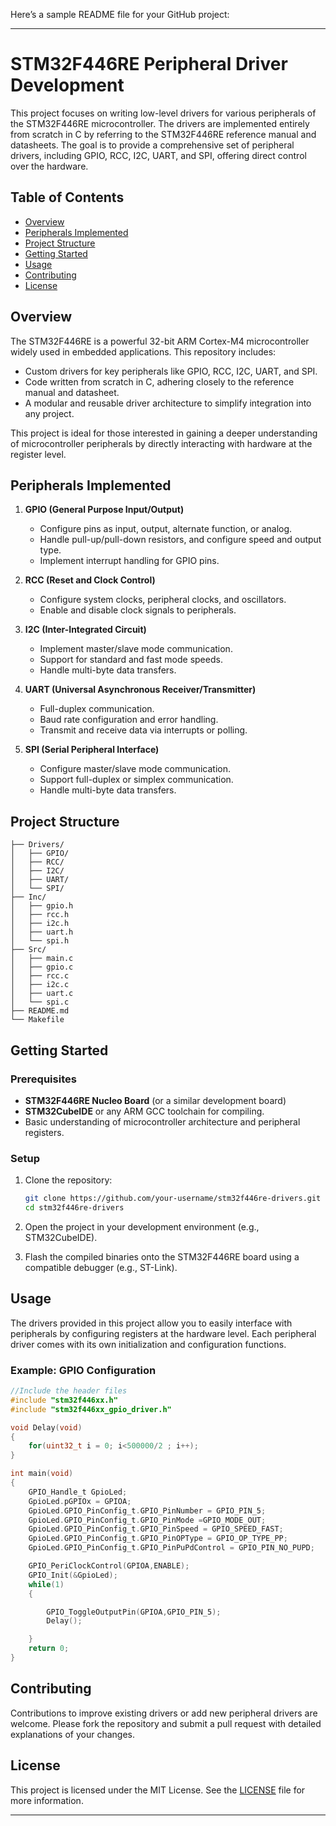 Here’s a sample README file for your GitHub project:

---

# STM32F446RE Peripheral Driver Development

This project focuses on writing low-level drivers for various peripherals of the STM32F446RE microcontroller. The drivers are implemented entirely from scratch in C by referring to the STM32F446RE reference manual and datasheets. The goal is to provide a comprehensive set of peripheral drivers, including GPIO, RCC, I2C, UART, and SPI, offering direct control over the hardware.

## Table of Contents
- [Overview](#overview)
- [Peripherals Implemented](#peripherals-implemented)
- [Project Structure](#project-structure)
- [Getting Started](#getting-started)
- [Usage](#usage)
- [Contributing](#contributing)
- [License](#license)

## Overview
The STM32F446RE is a powerful 32-bit ARM Cortex-M4 microcontroller widely used in embedded applications. This repository includes:
- Custom drivers for key peripherals like GPIO, RCC, I2C, UART, and SPI.
- Code written from scratch in C, adhering closely to the reference manual and datasheet.
- A modular and reusable driver architecture to simplify integration into any project.

This project is ideal for those interested in gaining a deeper understanding of microcontroller peripherals by directly interacting with hardware at the register level.

## Peripherals Implemented
1. **GPIO (General Purpose Input/Output)**
   - Configure pins as input, output, alternate function, or analog.
   - Handle pull-up/pull-down resistors, and configure speed and output type.
   - Implement interrupt handling for GPIO pins.

2. **RCC (Reset and Clock Control)**
   - Configure system clocks, peripheral clocks, and oscillators.
   - Enable and disable clock signals to peripherals.

3. **I2C (Inter-Integrated Circuit)**
   - Implement master/slave mode communication.
   - Support for standard and fast mode speeds.
   - Handle multi-byte data transfers.

4. **UART (Universal Asynchronous Receiver/Transmitter)**
   - Full-duplex communication.
   - Baud rate configuration and error handling.
   - Transmit and receive data via interrupts or polling.

5. **SPI (Serial Peripheral Interface)**
   - Configure master/slave mode communication.
   - Support full-duplex or simplex communication.
   - Handle multi-byte data transfers.

## Project Structure
```
├── Drivers/
│   ├── GPIO/
│   ├── RCC/
│   ├── I2C/
│   ├── UART/
│   └── SPI/
├── Inc/
│   ├── gpio.h
│   ├── rcc.h
│   ├── i2c.h
│   ├── uart.h
│   └── spi.h
├── Src/
│   ├── main.c
│   ├── gpio.c
│   ├── rcc.c
│   ├── i2c.c
│   ├── uart.c
│   └── spi.c
├── README.md
└── Makefile
```

## Getting Started

### Prerequisites
- **STM32F446RE Nucleo Board** (or a similar development board)
- **STM32CubeIDE** or any ARM GCC toolchain for compiling.
- Basic understanding of microcontroller architecture and peripheral registers.

### Setup
1. Clone the repository:
   ```bash
   git clone https://github.com/your-username/stm32f446re-drivers.git
   cd stm32f446re-drivers
   ```

2. Open the project in your development environment (e.g., STM32CubeIDE).

3. Flash the compiled binaries onto the STM32F446RE board using a compatible debugger (e.g., ST-Link).

## Usage
The drivers provided in this project allow you to easily interface with peripherals by configuring registers at the hardware level. Each peripheral driver comes with its own initialization and configuration functions.

### Example: GPIO Configuration
```c
//Include the header files
#include "stm32f446xx.h"
#include "stm32f446xx_gpio_driver.h"

void Delay(void)
{
	for(uint32_t i = 0; i<500000/2 ; i++);
}

int main(void)
{
	GPIO_Handle_t GpioLed;
	GpioLed.pGPIOx = GPIOA;
	GpioLed.GPIO_PinConfig_t.GPIO_PinNumber = GPIO_PIN_5;
	GpioLed.GPIO_PinConfig_t.GPIO_PinMode =GPIO_MODE_OUT;
	GpioLed.GPIO_PinConfig_t.GPIO_PinSpeed = GPIO_SPEED_FAST;
	GpioLed.GPIO_PinConfig_t.GPIO_PinOPType = GPIO_OP_TYPE_PP;
	GpioLed.GPIO_PinConfig_t.GPIO_PinPuPdControl = GPIO_PIN_NO_PUPD;

	GPIO_PeriClockControl(GPIOA,ENABLE);
	GPIO_Init(&GpioLed);
	while(1)
	{

		GPIO_ToggleOutputPin(GPIOA,GPIO_PIN_5);
		Delay();

	}
	return 0;
}
```




## Contributing
Contributions to improve existing drivers or add new peripheral drivers are welcome. Please fork the repository and submit a pull request with detailed explanations of your changes.

## License
This project is licensed under the MIT License. See the [LICENSE](LICENSE) file for more information.

---
